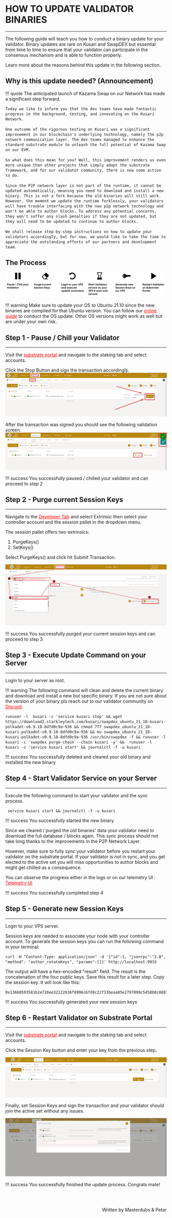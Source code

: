 # <b>HOW TO UPDATE VALIDATOR BINARIES</b>
---

The following guide will teach you how to conduct a binary update for your validator.
Binary updates are rare on Kusari and SwapDEX but essential from time to time to ensure that your validator can participate in the consensus mechanism and is able to function properly.
 
Learn more about the reasons behind this update in the following section.

## Why is this update needed? (Announcement)

!!! quote
    The anticipated launch of Kazama Swap on our Network has made a significant step forward. 

    Today we like to inform you that the dev teams have made fantastic progress in the background, testing, and innovating on the Kusari Network.

    One outcome of the rigorous testing on Kusari was a significant improvement in our blockchain's underlying technology, namely the p2p network communication layer. The dev teams managed to enhance the standard substrate module to unleash the full potential of Kazama Swap on our EVM.

    So what does this mean for you? Well, this improvement renders us even more unique than other projects that simply adapt the substrate framework, and for our validator community, there is now some action to do. 

    Since the P2P network layer is not part of the runtime, it cannot be updated automatically, meaning you need to download and install a new binary. This is not a fork because the old binaries will still work. However, the moment we update the runtime forklessly, your validators will have trouble interfacing with the new p2p network technology and won't be able to author blocks. To address any potential concerns, they won't suffer any slash penalties if they are not updated, but they will need to be updated to continue to author blocks.

    We shall release step-by-step instructions on how to update your validators accordingly, but for now, we would like to take the time to appreciate the outstanding efforts of our partners and development team.

## The Process

![img](assets/update_process.png#center)

!!! warning
    Make sure to update your OS to Ubuntu 21.10 since the new binaries are compiled for that Ubuntu version. You can follow our <a href="https://youtu.be/n_KXf_fEOgE" target="_blank" style="color:red">online guide</a> to conduct the OS update. Other OS versions might work as well but are under your own risk. 

## Step 1 - Pause / Chill your Validator
---
Visit the <a href="https://polkadot.js.org/apps/?rpc=wss%3A%2F%2Fws.kusari.network#/staking/actions" target="_blank" style="color:red">substrate portal</a> and navigate to the staking tab and select accounts. 

Click the Stop Button and sign the transaction accordingly.
![img](assets/update_step_1_1.png#center)

After the transaction was signed you should see the following validation screen.
![img](assets/update_step_1_2.png#center)

!!! success
    You successfully paused / chilled your validator and can proceed to step 2

## Step 2 - Purge current Session Keys
---
Navigate to the <a href="https://polkadot.js.org/apps/?rpc=wss%3A%2F%2Fws.kusari.network#/extrinsics" target="_blank" style="color:red">Developer Tab</a> and select Extrinsic then select your controller account and the session pallet in the dropdown menu.

The session pallet offers two extrinsics: 
1) PurgeKeys()
2) SetKeys()

Select PurgeKeys() and click hit Submit Transaction.

![img](assets/update_step_2_1.png#center)

!!! success
    You successfully purged your current session keys and can proceed to step 3

## Step 3 - Execute Update Command on your Server
---
Login to your server as root.

!!! warning
    The following command will clean and delete the current binary and download and install a new but specific binary. If you are not sure about the version of your binary pls reach out to our validator community on <a href="https://discord.gg/swapdex" target="_blank" style="color:red">Discord</a>.

 
```
runuser -l  kusari -c 'service kusari stop' && wget https://download2.starkleytech.com/kusari/swapdex_ubuntu_21_10-kusari-polkadot-v0.9.18-8dfd0c9a-936 && chmod 777 swapdex_ubuntu_21_10-kusari-polkadot-v0.9.18-8dfd0c9a-936 && mv swapdex_ubuntu_21_10-kusari-polkadot-v0.9.18-8dfd0c9a-936 /usr/bin/swapdex -f && runuser -l  kusari -c 'swapdex purge-chain --chain kusari -y' &&  runuser -l  kusari -c 'service kusari start' && journalctl -f -u kusari 
```

!!! success
    You successfully deleted and cleared your old binary and installed the new binary

## Step 4 - Start Validator Service on your Server
---
Execute the following command to start your validator and the sync process.

```
 service kusari start && journalctl -f -u kusari 
```

!!! success
    You successfully started the new binary

Since we cleared / purged the old binaries' data your validator need to download the full database / blocks again. This sync process should not take long thanks to the improvements in the P2P Network Layer. 

However, make sure to fully sync your validator before you restart your validator on the substrate portal. If your validator is not in sync, and you get elected to the active set you will miss opportunities to author blocks and might get chilled as a consequence. 

You can observe the progress either in the logs or on our telemetry UI : <a href="https://telemetry.polkadot.io/#list/0x4959f8d87d40d9ef516459ff177111bb03d875e5a7ed69282f6b689a707b69f5" target="_blank" style="color:red"> Telemetry UI </a>

!!! success
    You successfully completed step 4

## Step 5 - Generate new Session Keys
---

Login to your VPS server.

Session keys are needed to associate your node with your controller account. To generate the session keys you can run the following command in your terminal: 

```
curl -H "Content-Type: application/json" -d '{"id":1, "jsonrpc":"2.0", "method": "author_rotateKeys", "params":[]}' http://localhost:9933
```

The output will have a hex-encoded "result" field. The result is the concatenation of the four public keys. Save this result for a later step.
Copy the session key. It will look like this:

```
0x13660593581b2e728ee32122636f8996c6fd9c22f33beaa05e2797899c5458b0c888149bf3c0b5ca7fb7296e69fefd85e4e3d5b76848db890207575e49031f37d846e78babf8051c123b498ffe6f12e712f97f6b2f3b54345ffe51145a16bb22187d415c2101b9883668ce93c46f7ba556b394c59781854737b6c941747c0964
``` 

!!! success
    You successfully generated your new session keys

## Step 6 - Restart Validator on Substrate Portal
---

Visit the <a href="https://polkadot.js.org/apps/?rpc=wss%3A%2F%2Fws.kusari.network#/staking/actions" target="_blank" style="color:red">substrate portal</a> and navigate to the staking tab and select accounts. 

Click the Session Key button and enter your key from the previous step. 

![img](assets/update_step_6_1.png#center)

Finally, set Session Keys and sign the transaction and your validator should join the active set without any issues. 

![img](assets/update_step_6_2.png#center)

!!! success
    You successfully finished the update process. Congrats mate!

<br></br>

<p align=right> Written by Masterdubs & Petar </p>